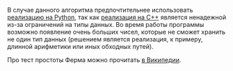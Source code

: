 В случае данного алгоритма предпочтительнее использовать [реализацию на Python](./prime_check.py), так как [реализация на C++](./prime_check.cpp)
является ненадежной из-за ограничений на типы данных. Во время работы программы возможно появление очень больших чисел, которые не сможет 
хранить не один тип данных (решением является реализация, к примеру, длинной арифметики или иных обходных путей).

Про тест простоты Ферма можно прочитать [в Википедии](https://ru.wikipedia.org/wiki/Тест_Ферма).
